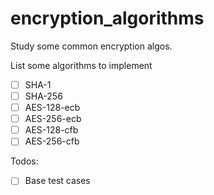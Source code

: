 # encryption_algorithms

Study some common encryption algos.

List some algorithms to implement
- [ ] SHA-1
- [ ] SHA-256
- [ ] AES-128-ecb
- [ ] AES-256-ecb
- [ ] AES-128-cfb
- [ ] AES-256-cfb

Todos:
- [ ] Base test cases